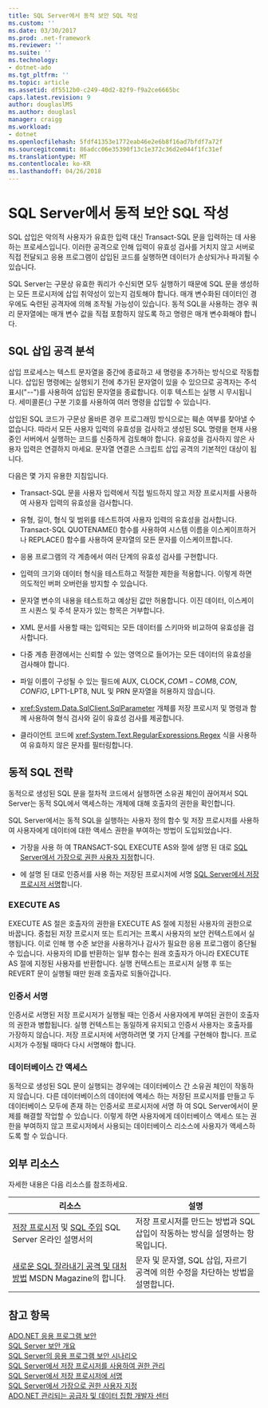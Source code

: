 ```yaml
---
title: SQL Server에서 동적 보안 SQL 작성
ms.custom: ''
ms.date: 03/30/2017
ms.prod: .net-framework
ms.reviewer: ''
ms.suite: ''
ms.technology:
- dotnet-ado
ms.tgt_pltfrm: ''
ms.topic: article
ms.assetid: df5512b0-c249-40d2-82f9-f9a2ce6665bc
caps.latest.revision: 9
author: douglaslMS
ms.author: douglasl
manager: craigg
ms.workload:
- dotnet
ms.openlocfilehash: 5fdf41353e1772eab46e2e6b8f16ad7bfdf7a72f
ms.sourcegitcommit: 86adcc06e35390f13c1e372c36d2e044f1fc31ef
ms.translationtype: MT
ms.contentlocale: ko-KR
ms.lasthandoff: 04/26/2018
---
```

# <a name="writing-secure-dynamic-sql-in-sql-server"></a>SQL Server에서 동적 보안 SQL 작성
SQL 삽입은 악의적 사용자가 유효한 입력 대신 Transact-SQL 문을 입력하는 데 사용하는 프로세스입니다. 이러한 공격으로 인해 입력이 유효성 검사를 거치지 않고 서버로 직접 전달되고 응용 프로그램이 삽입된 코드를 실행하면 데이터가 손상되거나 파괴될 수 있습니다.  
  
 SQL Server는 구문상 유효한 쿼리가 수신되면 모두 실행하기 때문에 SQL 문을 생성하는 모든 프로시저에 삽입 취약성이 있는지 검토해야 합니다. 매개 변수화된 데이터인 경우에도 숙련된 공격자에 의해 조작될 가능성이 있습니다. 동적 SQL을 사용하는 경우 쿼리 문자열에는 매개 변수 값을 직접 포함하지 않도록 하고 명령은 매개 변수화해야 합니다.  
  
## <a name="anatomy-of-a-sql-injection-attack"></a>SQL 삽입 공격 분석  
 삽입 프로세스는 텍스트 문자열을 중간에 종료하고 새 명령을 추가하는 방식으로 작동합니다. 삽입된 명령에는 실행되기 전에 추가된 문자열이 있을 수 있으므로 공격자는 주석 표시("--")를 사용하여 삽입된 문자열을 종료합니다. 이후 텍스트는 실행 시 무시됩니다. 세미콜론(;) 구분 기호를 사용하여 여러 명령을 삽입할 수 있습니다.  
  
 삽입된 SQL 코드가 구문상 올바른 경우 프로그래밍 방식으로는 훼손 여부를 찾아낼 수 없습니다. 따라서 모든 사용자 입력의 유효성을 검사하고 생성된 SQL 명령을 현재 사용 중인 서버에서 실행하는 코드를 신중하게 검토해야 합니다. 유효성을 검사하지 않은 사용자 입력은 연결하지 마세요. 문자열 연결은 스크립트 삽입 공격의 기본적인 대상이 됩니다.  
  
 다음은 몇 가지 유용한 지침입니다.  
  
-   Transact-SQL 문을 사용자 입력에서 직접 빌드하지 않고 저장 프로시저를 사용하여 사용자 입력의 유효성을 검사합니다.  
  
-   유형, 길이, 형식 및 범위를 테스트하여 사용자 입력의 유효성을 검사합니다. Transact-SQL QUOTENAME() 함수를 사용하여 시스템 이름을 이스케이프하거나 REPLACE() 함수를 사용하여 문자열의 모든 문자를 이스케이프합니다.  
  
-   응용 프로그램의 각 계층에서 여러 단계의 유효성 검사를 구현합니다.  
  
-   입력의 크기와 데이터 형식을 테스트하고 적절한 제한을 적용합니다. 이렇게 하면 의도적인 버퍼 오버런을 방지할 수 있습니다.  
  
-   문자열 변수의 내용을 테스트하고 예상된 값만 허용합니다. 이진 데이터, 이스케이프 시퀀스 및 주석 문자가 있는 항목은 거부합니다.  
  
-   XML 문서를 사용할 때는 입력되는 모든 데이터를 스키마와 비교하여 유효성을 검사합니다.  
  
-   다중 계층 환경에서는 신뢰할 수 있는 영역으로 들어가는 모든 데이터의 유효성을 검사해야 합니다.  
  
-   파일 이름이 구성될 수 있는 필드에 AUX, CLOCK$, COM1-COM8, CON, CONFIG$, LPT1-LPT8, NUL 및 PRN 문자열을 허용하지 않습니다.  
  
-   <xref:System.Data.SqlClient.SqlParameter> 개체를 저장 프로시저 및 명령과 함께 사용하여 형식 검사와 길이 유효성 검사를 제공합니다.  
  
-   클라이언트 코드에 <xref:System.Text.RegularExpressions.Regex> 식을 사용하여 유효하지 않은 문자를 필터링합니다.  
  
## <a name="dynamic-sql-strategies"></a>동적 SQL 전략  
 동적으로 생성된 SQL 문을 절차적 코드에서 실행하면 소유권 체인이 끊어져서 SQL Server는 동적 SQL에서 액세스하는 개체에 대해 호출자의 권한을 확인합니다.  
  
 SQL Server에서는 동적 SQL을 실행하는 사용자 정의 함수 및 저장 프로시저를 사용하여 사용자에게 데이터에 대한 액세스 권한을 부여하는 방법이 도입되었습니다.  
  
-   가장을 사용 하 여 TRANSACT-SQL EXECUTE AS와 절에 설명 된 대로 [SQL Server에서 가장으로 권한 사용자 지정](../../../../../docs/framework/data/adonet/sql/customizing-permissions-with-impersonation-in-sql-server.md)합니다.  
  
-   에 설명 된 대로 인증서를 사용 하는 저장된 프로시저에 서명 [SQL Server에서 저장 프로시저 서명](../../../../../docs/framework/data/adonet/sql/signing-stored-procedures-in-sql-server.md)합니다.  
  
### <a name="execute-as"></a>EXECUTE AS  
 EXECUTE AS 절은 호출자의 권한을 EXECUTE AS 절에 지정된 사용자의 권한으로 바꿉니다. 중첩된 저장 프로시저 또는 트리거는 프록시 사용자의 보안 컨텍스트에서 실행됩니다. 이로 인해 행 수준 보안을 사용하거나 감사가 필요한 응용 프로그램이 중단될 수 있습니다. 사용자의 ID를 반환하는 일부 함수는 원래 호출자가 아니라 EXECUTE AS 절에 지정된 사용자를 반환합니다. 실행 컨텍스트는 프로시저 실행 후 또는 REVERT 문이 실행될 때만 원래 호출자로 되돌아갑니다.  
  
### <a name="certificate-signing"></a>인증서 서명  
 인증서로 서명된 저장 프로시저가 실행될 때는 인증서 사용자에게 부여된 권한이 호출자의 권한과 병합됩니다. 실행 컨텍스트는 동일하게 유지되고 인증서 사용자는 호출자를 가장하지 않습니다. 저장 프로시저에 서명하려면 몇 가지 단계를 구현해야 합니다. 프로시저가 수정될 때마다 다시 서명해야 합니다.  
  
### <a name="cross-database-access"></a>데이터베이스 간 액세스  
 동적으로 생성된 SQL 문이 실행되는 경우에는 데이터베이스 간 소유권 체인이 작동하지 않습니다. 다른 데이터베이스의 데이터에 액세스 하는 저장된 프로시저를 만들고 두 데이터베이스 모두에 존재 하는 인증서로 프로시저에 서명 하 여 SQL Server에서이 문제를 해결할 작업할 수 있습니다. 이렇게 하면 사용자에게 데이터베이스 액세스 또는 권한을 부여하지 않고 프로시저에서 사용되는 데이터베이스 리소스에 사용자가 액세스하도록 할 수 있습니다.  
  
## <a name="external-resources"></a>외부 리소스  
 자세한 내용은 다음 리소스를 참조하세요.  
  
|리소스|설명|  
|--------------|-----------------|  
|[저장 프로시저](http://go.microsoft.com/fwlink/?LinkId=98233) 및 [SQL 주입](http://go.microsoft.com/fwlink/?LinkId=98234) SQL Server 온라인 설명서의|저장 프로시저를 만드는 방법과 SQL 삽입이 작동하는 방식을 설명하는 항목입니다.|  
|[새로운 SQL 잘라내기 공격 및 대처 방법](http://msdn.microsoft.com/msdnmag/issues/06/11/SQLSecurity/) MSDN Magazine의 합니다.|문자 및 문자열, SQL 삽입, 자르기 공격에 의한 수정을 차단하는 방법을 설명합니다.|  
  
## <a name="see-also"></a>참고 항목  
 [ADO.NET 응용 프로그램 보안](../../../../../docs/framework/data/adonet/securing-ado-net-applications.md)  
 [SQL Server 보안 개요](../../../../../docs/framework/data/adonet/sql/overview-of-sql-server-security.md)  
 [SQL Server의 응용 프로그램 보안 시나리오](../../../../../docs/framework/data/adonet/sql/application-security-scenarios-in-sql-server.md)  
 [SQL Server에서 저장 프로시저를 사용하여 권한 관리](../../../../../docs/framework/data/adonet/sql/managing-permissions-with-stored-procedures-in-sql-server.md)  
 [SQL Server에서 저장 프로시저에 서명](../../../../../docs/framework/data/adonet/sql/signing-stored-procedures-in-sql-server.md)  
 [SQL Server에서 가장으로 권한 사용자 지정](../../../../../docs/framework/data/adonet/sql/customizing-permissions-with-impersonation-in-sql-server.md)  
 [ADO.NET 관리되는 공급자 및 데이터 집합 개발자 센터](http://go.microsoft.com/fwlink/?LinkId=217917)
